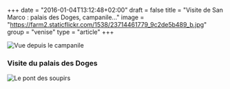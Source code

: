 +++
date = "2016-01-04T13:12:48+02:00"
draft = false
title = "Visite de San Marco : palais des Doges, campanile..."
image = "https://farm2.staticflickr.com/1538/23714461779_9c2de5b489_b.jpg"
group = "venise"
type = "article"
+++

![Vue depuis le campanile](https://farm2.staticflickr.com/1538/23714461779_9c2de5b489_b.jpg)

### Visite du palais des Doges
![Le pont des soupirs](https://farm6.staticflickr.com/5710/23463400255_6ac2df3e02_b.jpg)